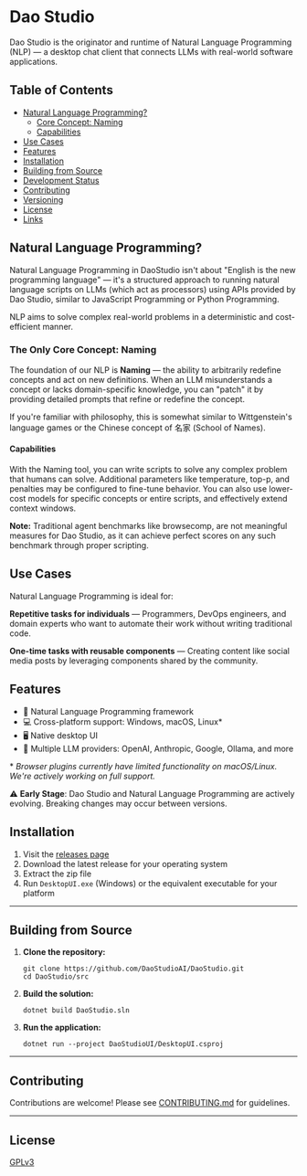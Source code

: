 # Dao Studio

Dao Studio is the originator and runtime of Natural Language Programming (NLP) — a desktop chat client that connects LLMs with real-world software applications.

## Table of Contents

- [Natural Language Programming?](#natural-language-programming)
  - [Core Concept: Naming](#core-concept-naming)
  - [Capabilities](#capabilities)
- [Use Cases](#use-cases)
- [Features](#features)
- [Installation](#installation)
- [Building from Source](#building-from-source)
- [Development Status](#development-status)
- [Contributing](#contributing)
- [Versioning](#versioning)
- [License](#license)
- [Links](#links)

## Natural Language Programming?

Natural Language Programming in DaoStudio isn't about "English is the new programming language" — it's a structured approach to running natural language scripts on LLMs (which act as processors) using APIs provided by Dao Studio, similar to JavaScript Programming or Python Programming.

NLP aims to solve complex real-world problems in a deterministic and cost-efficient manner.


### The Only Core Concept: Naming

The foundation of our NLP is **Naming** — the ability to arbitrarily redefine concepts and act on new definitions. When an LLM misunderstands a concept or lacks domain-specific knowledge, you can "patch" it by providing detailed prompts that refine or redefine the concept.

If you're familiar with philosophy, this is somewhat similar to Wittgenstein's language games or the Chinese concept of 名家 (School of Names).

#### Capabilities

With the Naming tool, you can write scripts to solve any complex problem that humans can solve. Additional parameters like temperature, top-p, and penalties may be configured to fine-tune behavior. 
You can also use lower-cost models for specific concepts or entire scripts, and effectively extend context windows.

**Note:** Traditional agent benchmarks like browsecomp, are not meaningful measures for Dao Studio, as it can achieve perfect scores on any such benchmark through proper scripting.

## Use Cases

Natural Language Programming is ideal for:

**Repetitive tasks for individuals** — Programmers, DevOps engineers, and domain experts who want to automate their work without writing traditional code.

**One-time tasks with reusable components** — Creating content like social media posts by leveraging components shared by the community.


## Features

- 🧠 Natural Language Programming framework
- 💻 Cross-platform support: Windows, macOS, Linux*
- 🖥️ Native desktop UI
- 🔌 Multiple LLM providers: OpenAI, Anthropic, Google, Ollama, and more

\* *Browser plugins currently have limited functionality on macOS/Linux. We're actively working on full support.*

⚠️ **Early Stage**: Dao Studio and Natural Language Programming are actively evolving. Breaking changes may occur between versions.

## Installation

1. Visit the [releases page](https://github.com/DaoStudioAI/DaoStudio/releases)
2. Download the latest release for your operating system
3. Extract the zip file
4. Run `DesktopUI.exe` (Windows) or the equivalent executable for your platform

---

## Building from Source

1. **Clone the repository:**
   ```
   git clone https://github.com/DaoStudioAI/DaoStudio.git
   cd DaoStudio/src
   ```

2. **Build the solution:**
   ```
   dotnet build DaoStudio.sln
   ```

3. **Run the application:**
   ```
   dotnet run --project DaoStudioUI/DesktopUI.csproj
   ```


---

## Contributing

Contributions are welcome! Please see [CONTRIBUTING.md](CONTRIBUTING.md) for guidelines.


---

## License

[GPLv3](LICENSE)

